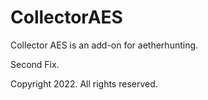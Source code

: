 # CollectorAES

Collector AES is an add-on for aetherhunting.

Second Fix.

Copyright 2022. All rights reserved.
